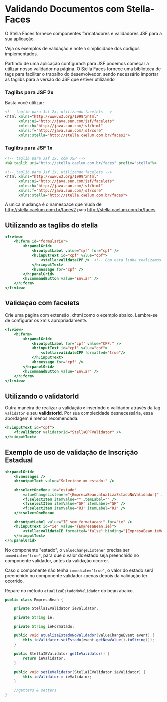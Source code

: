 # Validando Documentos com Stella-Faces

O Stella Faces fornece componentes formatadores e validadores JSF para a sua aplicação.

Veja os exemplos de validação e note a simplicidade dos códigos implementados.

Partindo de uma aplicação configurada para JSF podemos começar a utilizar nosso validador na página. O Stella Faces fornece uma biblioteca de tags para facilitar o trabalho do desenvolvedor, sendo necessário importar as taglibs para a versão do JSF que estiver utilizando

### Taglibs para JSF 2x

Basta você utilizar:

```jsp
<!-- taglib para Jsf 2x, utilizando facelets -->
<html xmlns="http://www.w3.org/1999/xhtml"  
      xmlns:ui="http://java.sun.com/jsf/facelets"  
      xmlns:h="http://java.sun.com/jsf/html"  
      xmlns:f="http://java.sun.com/jsf/core"  
      xmlns:stella="http://stella.caelum.com.br/faces2">  
```

### Taglibs para JSF 1x

```jsp
<!-- taglib para Jsf 1x, com JSP -->
<%@ taglib uri="http://stella.caelum.com.br/faces" prefix="stella"%>  
```

```jsp
<!-- taglib para Jsf 1x, utilizando facelets -->
<html xmlns="http://www.w3.org/1999/xhtml"  
      xmlns:ui="http://java.sun.com/jsf/facelets"  
      xmlns:h="http://java.sun.com/jsf/html"  
      xmlns:f="http://java.sun.com/jsf/core"  
      xmlns:stella="http://stella.caelum.com.br/faces">  
```

A unica mudança é o namespace que muda de http://stella.caelum.com.br/faces2 para http://stella.caelum.com.br/faces

## Utilizando as taglibs do stella
```jsp
<f:view>  
    <h:form id="formulario">  
        <h:panelGrid>  
            <h:outputLabel value="cpf" for="cpf" />  
            <h:inputText id="cpf" value="cpf">  
                <stella:validateCPF />  <!-- Com esta linha realizamos a validação -->
            </h:inputText>  
            <h:message for="cpf" />  
        </h:panelGrid>  
        <h:commandButton value="Enviar" />  
    </h:form>  
</f:view>  
```

## Validação com facelets

Crie uma página com extensão .xhtml como o exemplo abaixo. Lembre-se de configurar os xmls apropriadamente.
```jsp
<f:view>  
    <h:form>  
        <h:panelGrid>  
            <h:outputLabel for="cpf" value="CPF:" />  
            <h:inputText id="cpf" value="cpf">  
                <stella:validateCPF formatted="true"/>  
            </h:inputText>  
            <h:message for="cpf" />  
        </h:panelGrid>  
        <h:commandButton value="Enviar" />  
    </h:form>
</f:view>  

```

## Utilizando o validatorId

Outra maneira de realizar a validação é inserindo o validador através da tag `validator` e seu **validatorId**. Por sua complexidade desnecessária, essa abordagem é menos recomendada.
```jsp
<h:inputText id="cpf">  
    <f:validator validatorId="StellaCPFValidator" />  
</h:inputText>  
```

## Exemplo de uso de validação de Inscrição Estadual

```jsp
<h:panelGrid>  
    <h:messages />  
    <h:outputText value="Selecione um estado:" />  

    <h:selectOneMenu id="estado" 
        valueChangeListener="{EmpresaBean.atualizaEstadoNoValidador}" immediate="true">  
        <f:selectItem itemValue="" itemLabel="" />  
        <f:selectItem itemValue="SP" itemLabel="SP" />  
        <f:selectItem itemValue="RJ" itemLabel="RJ" />  
    </h:selectOneMenu>  

    <h:outputLabel value="IE sem formatacao:" for="ie" />  
    <h:inputText id="ie" value="{EmpresaBean.ie}">  
        <stella:validateIE formatted="false" binding="{EmpresaBean.ieValidator}" />  
    </h:inputText>  
</h:panelGrid>
```

No componente "estado", o `valueChangeListener` precisa ser `immediate="true"`, para que o valor do estado seja preenchido no componente validador, antes da validação ocorrer.

Caso o componente não tenha `immediate="true"`, o valor do estado será preenchido no componente validador apenas depois da validação ter ocorrido.

Repare no método `atualizaEstadoNoValidador` do bean abaixo.

```java
public class EmpresaBean {  

    private StellaIEValidator ieValidator;  

    private String ie;  

    private String ieFormatado;  

    public void atualizaEstadoNoValidador(ValueChangeEvent event) {  
        this.ieValidator.setEstado(event.getNewValue().toString());  
    }  

    public StellaIEValidator getIeValidator() {  
        return ieValidator;  
    }  

    public void setIeValidator(StellaIEValidator ieValidator) {  
        this.ieValidator = ieValidator;  
    }  

    //getters & setters  
}
```